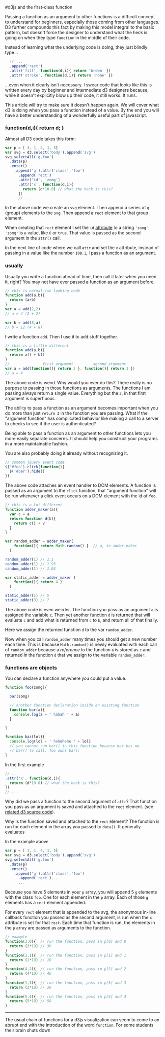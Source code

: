#d3js and the first-class function

Passing a function as an argument to other functions is a difficult concept to understand for beginners, especially those coming from other languages.  D3 further compounds this fact by making this model integral to the basic pattern, but doesn't force the designer to understand what the heck is going on when they type `function` in the middle of their code.  

Instead of learning what the underlying code is doing, they just blindly type...

```javascript
  // ...
  .append('rect')
  .attr('fill', function(d,i){ return 'brown' })
  .attr('stroke', function(d,i){ return 'none' })
```

...even when it clearly isn't necessary.  I swear code that looks like this is written every day by beginner and intermediate d3 designers because, while it doesn't explicitly blow up their code, it still works.  It runs.

This article will try to make sure it doesn't happen again.  We will cover what d3 is doing when you pass a function instead of a value.  By the end you will have a better understanding of a wonderfully useful part of javascript.

### function(d,i){ return d; }

Almost all D3 code takes this form:

```javascript
var p = [ 3, 1, 4, 1, 5]
var svg = d3.select('body').append('svg')
svg.selectAll('g.foo')
  .data(p)
  .enter()
    .append('g').attr('class','foo')
      .append('rect')
      .attr('id', 'zomg')
      .attr('x', function(d,i){
        return (d*10.0) // what the heck is this?
      })
      // ...
```

In the above code we create an `svg` element.  Then append a series of `g` (group) elements to the `svg`. Then append a `rect` element to that group element.  

When creating that `rect` element I set the `id` [attribute](https://developer.mozilla.org/en-US/docs/Web/SVG/Attribute) to a string `'zomg'`.  `'zomg'` is a value, like `0` or `true`.  That value is passed as the second argument in the `attr()` call.

In the next line of code where we call `attr` and set the `x` attribute, instead of passing in a value like the number `108.1`, I pass a function as an argument.  
### usually

Usually you write a function ahead of time, then call it later when you need it, right?  You may not have ever passed a function as an argument before.  

```javascript
// this is normal-ish looking code
function add(a,b){
  return (a+b)
}
var a = add(2,2)
// a = 4 (2 + 2)

var b = add(8,a)
// b = 12 (4 + 8)

```

I write a function `add`.  Then I use it to add stuff together.

```javascript
// this is a little different
function add(a,b){
  return a() + b()
}
//               first argument         second argument
var a = add(function(){ return 3 }, function(){ return 1 })
// a = 4
```

The above code is weird.  Why would you ever do this?  There really is no purpose to passing in those functions as arguments.  The functions I am passing always return a single value.  Everything but the `3`, in that first argument is superfluous.

The ability to pass a function as an argument becomes important when you do more than just `return 3` in the function you are passing.  What if the "argument function" has complicated behavior like making a call to a server to checks to see if the user is authenticated?  

Being able to pass a function as an argument to other functions lets you more easily separate concerns.  It should help you construct your programs in a more maintainable fashion.  

You are also probably doing it already without recognizing it.

```javascript
// common jquery event code
$('#foo').click(function(){
  $('#bar').hide()
})
```
The above code attaches an event handler to DOM elements.  A function is passed as an argument to the `click` function, that "argument function" will be run whenever a click event occurs on a DOM element with the id of `foo`.

```javascript
// this is a lot different
function adder_maker(a){
  var c = a
  return function d(b){
    return c() + v
  }
}

var random_adder = adder_maker(
    function(){ return Math.random() }  // a, in adder_maker
  )

random_adder(1) // 1.1
random_adder(1) // 1.93
random_adder(1) // 1.03

var static_adder = adder_maker (
    function(){ return 4 }
  )

static_adder(1) // 5
static_adder(3) // 7
```

The above code is even weirder.  The function you pass as an argument `a` is assigned the variable `c`.  Then yet another function `d` is returned that will evaluate `c` and add what is returned from `c` to `b`, and return all of that finally.

Here we assign the returned function `d` to the var `random_adder`.

Now when you call `random_adder` many times you should get a new number each time.  This is because `Math.random()` is newly evaluated with each call of `random_adder` because a *reference* to the function `a` is stored as `c` and returned in the function `d` that we assign to the variable `random_adder`.

### functions are objects

You can declare a function anywhere you could put a value.

```javascript
function foo(zomg){

  bar(zomg)

  // another function declaration inside an existing function
  function bar(a){
    console.log(a + ' hahah ' + a)
  }

}

function baz(lol){
  console.log(lol + ' hehehehe ' + lol)
  // you cannot run bar() in this function because baz has no
  // bar() to call, foo owns bar()
}

```

In the first example
```javascript
// ...
.attr('x', function(d,i){
  return (d*10.0) // what the heck is this?
})
// ...
```

Why did we pass a function to the second argument of `attr`?  That function you pass as an argument is saved and attached to the `rect` element. (see [related d3 source code](https://github.com/mbostock/d3/blob/master/src/selection/attr.js#L58)).

Why is the function saved and attached to the `rect` element?  The function is run for each element in the array you passed to `data()`.  It generally evaluates

In the example above

```javascript
var p = [ 3, 1, 4, 1, 5]
var svg = d3.select('body').append('svg')
svg.selectAll('g.foo')
  .data(p)
  .enter()
    .append('g').attr('class','foo')
      .append('rect')...
      ...
```

Because you have 5 elements in your `p` array, you will append 5 `g` elements with the class `foo`.  One for each element in the `p` array.  Each of those `g` elements has a `rect` element appended.

For every `rect` element that is appended to the svg, the anonymous in-line callback function you passed as the second argument, is run when the `x` attribute is set for that `rect`.  Each time that function is run, the elements in the `p` array are passed as arguments to the function.

```javascript
// example
function(3,0){  // run the function, pass in p[0] and 0
  return (3*10) // 30
}
function(1,1){  // run the function, pass in p[1] and 1
  return (1*10) // 10
}
function(4,2){  // run the function, pass in p[2] and 2
  return (4*10) // 40
}
function(1,3){  // run the function, pass in p[3] and 3
  return (3*10) // 30
}
function(5,4){  // run the function, pass in p[4] and 4
  return (5*10) // 50
}
```

* * *







The usual chain of functions for a d3js visualization can seem to come to an abrupt end with the introduction of the word `function`.  For some students their brain shuts down
